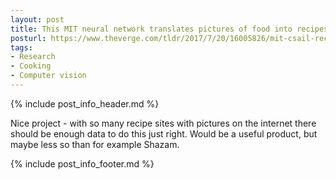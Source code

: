 ```yaml
---
layout: post
title: This MIT neural network translates pictures of food into recipes
posturl: https://www.theverge.com/tldr/2017/7/20/16005826/mit-csail-recipes-ai-neural-network-algorithm
tags:
- Research
- Cooking
- Computer vision
---
```


{% include post_info_header.md %}

Nice project - with so many recipe sites with pictures on the internet there should be enough data to do this just right. Would be a useful product, but maybe less so than for example Shazam.

{% include post_info_footer.md %}

